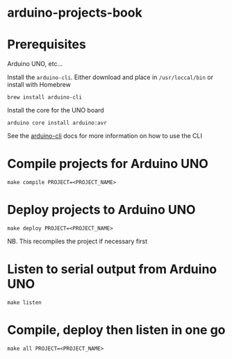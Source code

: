 # arduino-projects-book

# Prerequisites

Arduino UNO, etc...

Install the `arduino-cli`. Either download and place in `/usr/loccal/bin` or install with Homebrew

```
brew install arduino-cli
```

Install the core for the UNO board

```
arduino core install arduino:avr
```

See the [arduino-cli](https://arduino.github.io/arduino-cli/) docs for more information on how to use the CLI

# Compile projects for Arduino UNO

```
make compile PROJECT=<PROJECT_NAME>
```

# Deploy projects to Arduino UNO

```
make deploy PROJECT=<PROJECT_NAME>
```

NB. This recompiles the project if necessary first

# Listen to serial output from Arduino UNO

```
make listen
```

# Compile, deploy then listen in one go

```
make all PROJECT=<PROJECT_NAME>
```
